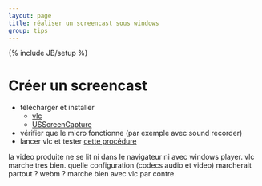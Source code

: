 ```yaml
---
layout: page
title: réaliser un screencast sous windows
group: tips
---
```

{% include JB/setup %}

# Créer un screencast

* télécharger et installer
    - [vlc](videolan.org)
    - [USScreenCapture](http://www.videohelp.com/tools/UScreenCapture)
* vérifier que le micro fonctionne (par exemple avec sound recorder)
* lancer vlc et tester [cette procédure](http://ramirez.u-strasbg.fr/~mc/screencast/howto.mp4)

la video produite ne se lit ni dans le navigateur ni avec windows player. vlc marche tres bien.
quelle configuration (codecs audio et video) marcherait partout ? webm ? marche bien avec vlc par contre.


